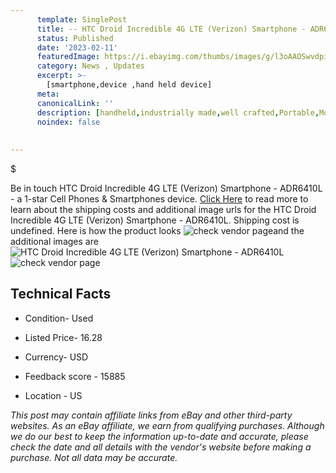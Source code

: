 ```yaml
---
      template: SinglePost
      title: -- HTC Droid Incredible 4G LTE (Verizon) Smartphone - ADR6410L
      status: Published
      date: '2023-02-11'
      featuredImage: https://i.ebayimg.com/thumbs/images/g/l3oAAOSwvdpi6VoJ/s-l225.jpg
      category: News , Updates
      excerpt: >-
        [smartphone,device ,hand held device]
      meta:
      canonicalLink: ''
      description: [handheld,industrially made,well crafted,Portable,Mobile,Compact,Convenient,Lightweight,Maneuverable,Man-portable,Miniature,Carriable,Hand-held,Light,Holdable,Transportable,Mobile device,Pocket-sized,On-the-go,Wireless,Cordless,Compact size,Convenient size, smartphone,device ,hand held device]
      noindex: false
      
        
---
```

$

Be in touch HTC Droid Incredible 4G LTE (Verizon) Smartphone - ADR6410L - a 1-star Cell Phones & Smartphones device. [Click Here](https://www.ebay.com/itm/134172514499?hash=item1f3d4e18c3%3Ag%3Al3oAAOSwvdpi6VoJ&mkevt=1&mkcid=1&mkrid=711-53200-19255-0&campid=%253CePNCampaignId%253E&customid=%253CreferenceId%253E&toolid=10049) to read more to learn about the shipping costs and additional image urls for the HTC Droid Incredible 4G LTE (Verizon) Smartphone - ADR6410L. Shipping cost is undefined. Here is how the product looks ![check vendor page](https://i.ebayimg.com/thumbs/images/g/l3oAAOSwvdpi6VoJ/s-l225.jpg)and the additional images are![HTC Droid Incredible 4G LTE (Verizon) Smartphone - ADR6410L](https://i.ebayimg.com/images/g/l3oAAOSwvdpi6VoJ/s-l1600.jpg)![check vendor page](https://origin-galleryplus.ebayimg.com/ws/web/134172514499_2_0_1/225x225.jpg,https://origin-galleryplus.ebayimg.com/ws/web/134172514499_3_0_1/225x225.jpg,https://origin-galleryplus.ebayimg.com/ws/web/134172514499_4_0_1/225x225.jpg)



 ## Technical Facts 



     
      

 - Condition- Used 


      

 - Listed Price- 16.28 


      

 - Currency- USD 


      

 - Feedback score - 15885 


      

 - Location - US 


      
      

 *_This post may contain affiliate links from eBay and other third-party websites. As an eBay affiliate, we earn from qualifying purchases. Although we do our best to keep the information up-to-date and accurate, please check the date and all details with the vendor's website before making a purchase. Not all data may be accurate._*







